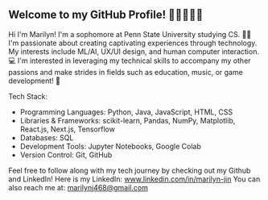 ## Welcome to my GitHub Profile! 👩‍💻👾💜✨
<!--
**marilyn987/marilyn987** is a ✨ _special_ ✨ repository because its `README.md` (this file) appears on your GitHub profile.

Here are some ideas to get you started:

- 🔭 I’m currently working on ...
- 🌱 I’m currently learning ...
- 👯 I’m looking to collaborate on ...
- 🤔 I’m looking for help with ...
- 💬 Ask me about ...
- 📫 How to reach me: ...
- 😄 Pronouns: ...
- ⚡ Fun fact: ...
-->
Hi I'm Marilyn! I'm a sophomore at Penn State University studying CS. 👩‍💻
I'm passionate about creating captivating experiences through technology. My interests include ML/AI, UX/UI design, and human computer interaction. 💻
I'm interested in leveraging my technical skills to accompany my other passions and make strides in fields such as education, music, or game development! 👾

Tech Stack:
* Programming Languages: Python, Java, JavaScript, HTML, CSS 
* Libraries & Frameworks: scikit-learn, Pandas, NumPy, Matplotlib, React.js, Next.js, Tensorflow
* Databases: SQL
* Development Tools: Jupyter Notebooks, Google Colab
* Version Control: Git, GitHub

Feel free to follow along with my tech journey by checking out my Github and LinkedIn!
Here is my LinkedIn: www.linkedin.com/in/marilyn-jin 
You can also reach me at: marilynj468@gmail.com
